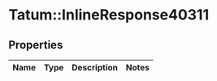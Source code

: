 # Tatum::InlineResponse40311

## Properties
Name | Type | Description | Notes
------------ | ------------- | ------------- | -------------

